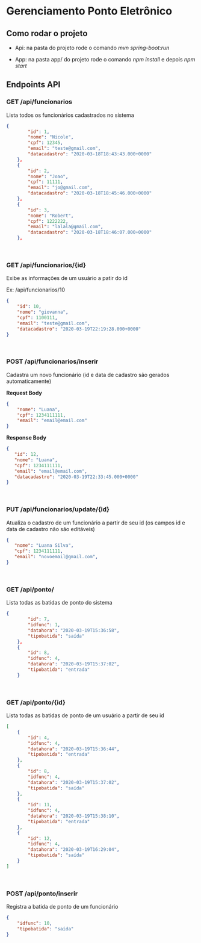 # Gerenciamento Ponto Eletrônico

## Como rodar o projeto

- Api: na pasta do projeto rode o comando *mvn spring-boot:run*

- App: na pasta app/ do projeto rode o comando *npm install* e depois *npm start*


## Endpoints API 

### GET /api/funcionarios
Lista todos os funcionários cadastrados no sistema
```json
{
        "id": 1,
        "nome": "Nicole",
        "cpf": 12345,
        "email": "teste@gmail.com",
        "datacadastro": "2020-03-18T18:43:43.000+0000"
    },
    {
        "id": 2,
        "nome": "Joao",
        "cpf": 11111,
        "email": "jo@gmail.com",
        "datacadastro": "2020-03-18T18:45:46.000+0000"
    },
    {
        "id": 3,
        "nome": "Robert",
        "cpf": 1222222,
        "email": "lalala@gmail.com",
        "datacadastro": "2020-03-18T18:46:07.000+0000"
    },
```
<br/>

### GET /api/funcionarios/{id}
Exibe as informações de um usuário a patir do id

Ex: /api/funcionarios/10

```json
{
    "id": 10,
    "nome": "giovanna",
    "cpf": 1100111,
    "email": "teste@gmail.com",
    "datacadastro": "2020-03-19T22:19:28.000+0000"
}
```
<br/>

### POST /api/funcionarios/inserir
Cadastra um novo funcionário (id e data de cadastro são gerados automaticamente)

**Request Body**
```json
{
    "nome": "Luana",
    "cpf": 1234111111,
    "email": "email@email.com"
}
```

**Response Body**
 ```json
{
    "id": 12,
    "nome": "Luana",
    "cpf": 1234111111,
    "email": "email@email.com",
    "datacadastro": "2020-03-19T22:33:45.000+0000"
}
```
<br/>

### PUT /api/funcionarios/update/{id}
Atualiza o cadastro de um funcionário a partir de seu id (os campos id e data de cadastro não são editáveis)

 ```json
{
    "nome": "Luana Silva",
    "cpf": 1234111111,
    "email": "novoemail@gmail.com",
}
```
<br/>

### GET /api/ponto/
Lista todas as batidas de ponto do sistema

```json
{
        "id": 7,
        "idfunc": 1,
        "datahora": "2020-03-19T15:36:58",
        "tipobatida": "saída"
    },
    {
        "id": 8,
        "idfunc": 4,
        "datahora": "2020-03-19T15:37:02",
        "tipobatida": "entrada"
    }
```
<br/>

### GET /api/ponto/{id}
Lista todas as batidas de ponto de um usuário a partir de seu id 

```json
[
    {
        "id": 4,
        "idfunc": 4,
        "datahora": "2020-03-19T15:36:44",
        "tipobatida": "entrada"
    },
    {
        "id": 8,
        "idfunc": 4,
        "datahora": "2020-03-19T15:37:02",
        "tipobatida": "saída"
    },
    {
        "id": 11,
        "idfunc": 4,
        "datahora": "2020-03-19T15:38:10",
        "tipobatida": "entrada"
    },
    {
        "id": 12,
        "idfunc": 4,
        "datahora": "2020-03-19T16:29:04",
        "tipobatida": "saída"
    }
]
```
<br/>

### POST /api/ponto/inserir
Registra a batida de ponto de um funcionário

```json
{
	"idfunc": 10,
	"tipobatida": "saída"
}
```


